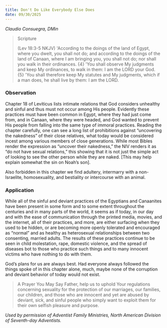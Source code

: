 ```yaml
---
title: Don't Do Like Everybody Else Does
date: 09/30/2025
---
```


_Claudio Consuegra, DMin_

> <p>Scripture</p>
> (Lev 18:3-5 NKJV) 'According to the doings of the land of Egypt, where you dwelt, you shall not do; and according to the doings of the land of Canaan, where I am bringing you, you shall not do; nor shall you walk in their ordinances. {4} 'You shall observe My judgments and keep My ordinances, to walk in them: I am the LORD your God. {5} 'You shall therefore keep My statutes and My judgments, which if a man does, he shall live by them: I am the LORD.

### Observation

Chapter 18 of Leviticus lists intimate relations that God considers unhealthy and sinful and thus must not occur among His people. Evidently these practices must have been common in Egypt, where they had just come from, and in Canaan, where they were headed, and God wanted to prevent His people from falling into the same type of immoral practices. Reading the chapter carefully, one can see a long list of prohibitions against “uncovering the nakedness” of their close relatives, what today would be considered incest among various members of close generations. While most Bibles render the expression as “uncover their nakedness,” the NIV renders it as “do not have sexual relations,” this showing that it is not just the simple act of looking to see the other person while they are naked. [This may help explain somewhat the sin on Noah’s son].

Also forbidden in this chapter we find adultery, intermarry with a non-Israelite, homosexuality, and bestiality or intercourse with an animal.

### Application

While all of the sinful and deviant practices of the Egyptians and Canaanites have been present in some form and to some extent throughout the centuries and in many parts of the world, it seems as if today, in our day and with the ease of communication through the printed media, movies, and the internet, all of their practices, and more, are either surfacing when they used to be hidden, or are becoming more openly tolerated and encouraged as “normal” and as healthy as heterosexual relationships between two consenting, married adults. The results of these practices continue to be seen in child molestation, rape, domestic violence, and the spread of diseases bot to those who practice such things and to many innocent victims who have nothing to do with them.

God’s plans for us are always best. Had everyone always followed the things spoke of in this chapter alone, much, maybe none of the corruption and deviant behavior of today would not exist.

> <callout>A Prayer You May Say</callout>
> Father, help us to uphold Your regulations concerning sexuality for the protection of our marriages, our families, our children, and those who are innocent and yet are abused by deviant, sick, and sinful people who simply want to exploit them for their own selfish pleasure and purpose.

_Used by permission of Adventist Family Ministries, North American Division of Seventh-day Adventists._